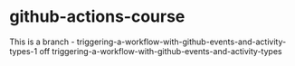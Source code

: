 # github-actions-course
This is a branch - triggering-a-workflow-with-github-events-and-activity-types-1 off triggering-a-workflow-with-github-events-and-activity-types